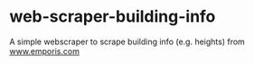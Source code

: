 # web-scraper-building-info

A simple webscraper to scrape building info (e.g. heights) from www.emporis.com
